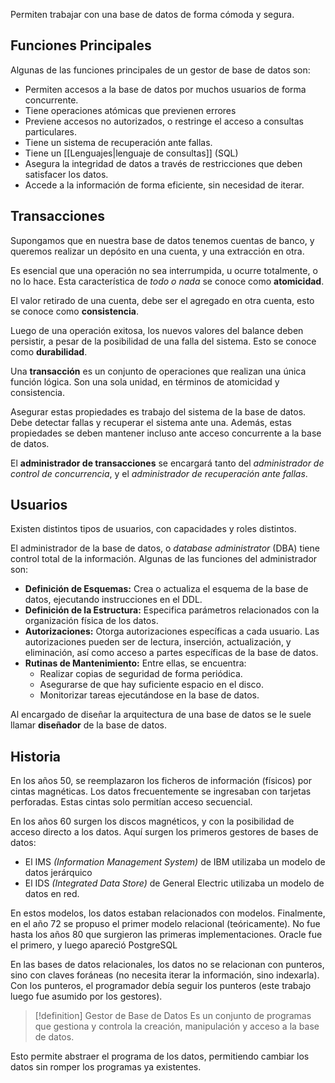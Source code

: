 Permiten trabajar con una base de datos de forma cómoda y segura.

## Funciones Principales

Algunas de las funciones principales de un gestor de base de datos son:

- Permiten accesos a la base de datos por muchos usuarios de forma concurrente.
- Tiene operaciones atómicas que previenen errores
- Previene accesos no autorizados, o restringe el acceso a consultas particulares.
- Tiene un sistema de recuperación ante fallas.
- Tiene un [[Lenguajes|lenguaje de consultas]] (SQL)
- Asegura la integridad de datos a través de restricciones que deben satisfacer los datos.
- Accede a la información de forma eficiente, sin necesidad de iterar.

## Transacciones

Supongamos que en nuestra base de datos tenemos cuentas de banco, y queremos realizar un depósito en una cuenta, y una extracción en otra.

Es esencial que una operación no sea interrumpida, u ocurre totalmente, o no lo hace. Esta característica de *todo o nada* se conoce como **atomicidad**.

El valor retirado de una cuenta, debe ser el agregado en otra cuenta, esto se conoce como **consistencia**.

Luego de una operación exitosa, los nuevos valores del balance deben persistir, a pesar de la posibilidad de una falla del sistema. Esto se conoce como **durabilidad**.

Una **transacción** es un conjunto de operaciones que realizan una única función lógica. Son una sola unidad, en términos de atomicidad y consistencia.

Asegurar estas propiedades es trabajo del sistema de la base de datos. Debe detectar fallas y recuperar el sistema ante una. Además, estas propiedades se deben mantener incluso ante acceso concurrente a la base de datos.

El **administrador de transacciones** se encargará tanto del *administrador de control de concurrencia*, y el *administrador de recuperación ante fallas*.

## Usuarios

Existen distintos tipos de usuarios, con capacidades y roles distintos.

El administrador de la base de datos, o *database administrator* (DBA) tiene control total de la información. Algunas de las funciones del administrador son:

- **Definición de Esquemas:** Crea o actualiza el esquema de la base de datos, ejecutando instrucciones en el DDL.
- **Definición de la Estructura:** Especifica parámetros relacionados con la organización física de los datos.
- **Autorizaciones:** Otorga autorizaciones específicas a cada usuario. Las autorizaciones pueden ser de lectura, inserción, actualización, y eliminación, así como acceso a partes específicas de la base de datos.
- **Rutinas de Mantenimiento:** Entre ellas, se encuentra:
	- Realizar copias de seguridad de forma periódica.
	- Asegurarse de que hay suficiente espacio en el disco.
	- Monitorizar tareas ejecutándose en la base de datos.

Al encargado de diseñar la arquitectura de una base de datos se le suele llamar **diseñador** de la base de datos.

## Historia

En los años 50, se reemplazaron los ficheros de información (físicos) por cintas magnéticas. Los datos frecuentemente se ingresaban con tarjetas perforadas. Estas cintas solo permitían acceso secuencial.

En los años 60 surgen los discos magnéticos, y con la posibilidad de acceso directo a los datos. Aquí surgen los primeros gestores de bases de datos:

- El IMS *(Information Management System)* de IBM utilizaba un modelo de datos jerárquico
- El IDS *(Integrated Data Store)* de General Electric utilizaba un modelo de datos en red.

En estos modelos, los datos estaban relacionados con modelos. Finalmente, en el año 72 se propuso el primer modelo relacional (teóricamente). No fue hasta los años 80 que surgieron las primeras implementaciones. Oracle fue el primero, y luego apareció PostgreSQL

En las bases de datos relacionales, los datos no se relacionan con punteros, sino con claves foráneas (no necesita iterar la información, sino indexarla). Con los punteros, el programador debía seguir los punteros (este trabajo luego fue asumido por los gestores).

> [!definition] Gestor de Base de Datos
> Es un conjunto de programas que gestiona y controla la creación, manipulación y acceso a la base de datos.

Esto permite abstraer el programa de los datos, permitiendo cambiar los datos sin romper los programas ya existentes.
